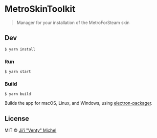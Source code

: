 # MetroSkinToolkit

> Manager for your installation of the MetroForSteam skin


## Dev

```
$ yarn install
```

### Run

```
$ yarn start
```

### Build

```
$ yarn build
```

Builds the app for macOS, Linux, and Windows, using [electron-packager](https://github.com/electron-userland/electron-packager).


## License

MIT © [Jiří "Venty" Michel](https://www.spawnpoint.cz/)
